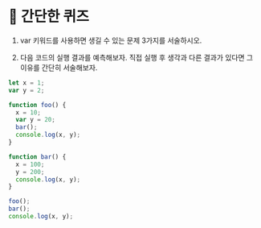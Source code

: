 # 📝 간단한 퀴즈

1. var 키워드를 사용하면 생길 수 있는 문제 3가지를 서술하시오.

2. 다음 코드의 실행 결과를 예측해보자. 직접 실행 후 생각과 다른 결과가 있다면 그 이유를 간단히 서술해보자.
```javascript
let x = 1;
var y = 2;

function foo() {
  x = 10;
  var y = 20;
  bar();
  console.log(x, y);
}

function bar() {
  x = 100;
  y = 200;
  console.log(x, y);
}

foo();
bar();
console.log(x, y);
```